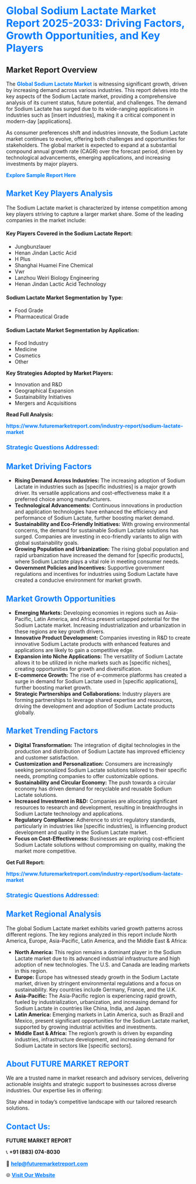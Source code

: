 <h1 style="color: #007BFF;">Global Sodium Lactate Market Report 2025-2033: Driving Factors, Growth Opportunities, and Key Players</h1>

<section id="overview">
<h2>Market Report Overview</h2>
<p>The <a href="https://www.futuremarketreport.com/industry-report/sodium-lactate-market" style="color: #007BFF; text-decoration: none;"><strong>Global Sodium Lactate Market</strong></a> is witnessing significant growth, driven by increasing demand across various industries. This report delves into the key aspects of the Sodium Lactate market, providing a comprehensive analysis of its current status, future potential, and challenges. The demand for Sodium Lactate has surged due to its wide-ranging applications in industries such as [insert industries], making it a critical component in modern-day [applications].</p>
<p>As consumer preferences shift and industries innovate, the Sodium Lactate market continues to evolve, offering both challenges and opportunities for stakeholders. The global market is expected to expand at a substantial compound annual growth rate (CAGR) over the forecast period, driven by technological advancements, emerging applications, and increasing investments by major players.</p>
</section>

<section id="overview">
<p><a href="https://www.futuremarketreport.com/request-sample/reportId=29584" style="color: #007BFF; text-decoration: none;"><strong>Explore Sample Report Here</strong></a></p>
</section>

<section id="key-players">
<h2 style="color: #007BFF;">Market Key Players Analysis</h2>
<p>The Sodium Lactate market is characterized by intense competition among key players striving to capture a larger market share. Some of the leading companies in the market include:</p>
<h4>Key Players Covered in the Sodium Lactate Report:</h4>
<ul><li>Jungbunzlauer</li><li>Henan Jindan Lactic Acid</li><li>H Plus</li><li>Shanghai Huamei Fine Chemical</li><li>Vwr</li><li>Lanzhou Weiri Biology Engineering</li><li>Henan Jindan Lactic Acid Technology</li></ul>
<h4>Sodium Lactate Market Segmentation by Type:</h4>
<ul><li>Food Grade</li><li>Pharmaceutical Grade</li></ul>

<h4>Sodium Lactate Market Segmentation by Application:</h4>
<ul><li>Food Industry</li><li>Medicine</li><li>Cosmetics</li><li>Other</li></ul>
<p><strong>Key Strategies Adopted by Market Players:</strong></p>
<ul>
<li>Innovation and R&D</li>
<li>Geographical Expansion</li>
<li>Sustainability Initiatives</li>
<li>Mergers and Acquisitions</li>
</ul>
</section>

<section>
<p><strong>Read Full Analysis: </strong></p><a href="https://www.futuremarketreport.com/industry-report/sodium-lactate-market" style="color: #007BFF; text-decoration: none;"><strong>https://www.futuremarketreport.com/industry-report/sodium-lactate-market</strong></a>
<h3 style="color: #007BFF;">Strategic Questions Addressed:</h3>
</section>

<section id="driving-factors">
<h2 style="color: #007BFF;">Market Driving Factors</h2>
<ul>
<li><strong>Rising Demand Across Industries:</strong> The increasing adoption of Sodium Lactate in industries such as [specific industries] is a major growth driver. Its versatile applications and cost-effectiveness make it a preferred choice among manufacturers.</li>
<li><strong>Technological Advancements:</strong> Continuous innovations in production and application technologies have enhanced the efficiency and performance of Sodium Lactate, further boosting market demand.</li>
<li><strong>Sustainability and Eco-Friendly Initiatives:</strong> With growing environmental concerns, the demand for sustainable Sodium Lactate solutions has surged. Companies are investing in eco-friendly variants to align with global sustainability goals.</li>
<li><strong>Growing Population and Urbanization:</strong> The rising global population and rapid urbanization have increased the demand for [specific products], where Sodium Lactate plays a vital role in meeting consumer needs.</li>
<li><strong>Government Policies and Incentives:</strong> Supportive government regulations and incentives for industries using Sodium Lactate have created a conducive environment for market growth.</li>
</ul>
</section>

<section id="growth-opportunities">
<h2 style="color: #007BFF;">Market Growth Opportunities</h2>
<ul>
<li><strong>Emerging Markets:</strong> Developing economies in regions such as Asia-Pacific, Latin America, and Africa present untapped potential for the Sodium Lactate market. Increasing industrialization and urbanization in these regions are key growth drivers.</li>
<li><strong>Innovative Product Development:</strong> Companies investing in R&D to create innovative Sodium Lactate products with enhanced features and applications are likely to gain a competitive edge.</li>
<li><strong>Expansion into Niche Applications:</strong> The versatility of Sodium Lactate allows it to be utilized in niche markets such as [specific niches], creating opportunities for growth and diversification.</li>
<li><strong>E-commerce Growth:</strong> The rise of e-commerce platforms has created a surge in demand for Sodium Lactate used in [specific applications], further boosting market growth.</li>
<li><strong>Strategic Partnerships and Collaborations:</strong> Industry players are forming partnerships to leverage shared expertise and resources, driving the development and adoption of Sodium Lactate products globally.</li>
</ul>
</section>

<section id="trending-factors">
<h2 style="color: #007BFF;">Market Trending Factors</h2>
<ul>
<li><strong>Digital Transformation:</strong> The integration of digital technologies in the production and distribution of Sodium Lactate has improved efficiency and customer satisfaction.</li>
<li><strong>Customization and Personalization:</strong> Consumers are increasingly seeking personalized Sodium Lactate solutions tailored to their specific needs, prompting companies to offer customizable options.</li>
<li><strong>Sustainability and Circular Economy:</strong> The push towards a circular economy has driven demand for recyclable and reusable Sodium Lactate solutions.</li>
<li><strong>Increased Investment in R&D:</strong> Companies are allocating significant resources to research and development, resulting in breakthroughs in Sodium Lactate technology and applications.</li>
<li><strong>Regulatory Compliance:</strong> Adherence to strict regulatory standards, particularly in industries like [specific industries], is influencing product development and quality in the Sodium Lactate market.</li>
<li><strong>Focus on Cost-Effectiveness:</strong> Businesses are exploring cost-efficient Sodium Lactate solutions without compromising on quality, making the market more competitive.</li>
</ul>
</section>

<section>
<p><strong>Get Full Report: </strong></p><a href="https://www.futuremarketreport.com/industry-report/sodium-lactate-market" style="color: #007BFF; text-decoration: none;"><strong>https://www.futuremarketreport.com/industry-report/sodium-lactate-market</strong></a>
<h3 style="color: #007BFF;">Strategic Questions Addressed:</h3>
</section>


<section id="regional-analysis">
<h2 style="color: #007BFF;">Market Regional Analysis</h2>
<p>The global Sodium Lactate market exhibits varied growth patterns across different regions. The key regions analyzed in this report include North America, Europe, Asia-Pacific, Latin America, and the Middle East & Africa:</p>
<ul>
<li><strong>North America:</strong> This region remains a dominant player in the Sodium Lactate market due to its advanced industrial infrastructure and high adoption of new technologies. The U.S. and Canada are leading markets in this region.</li>
<li><strong>Europe:</strong> Europe has witnessed steady growth in the Sodium Lactate market, driven by stringent environmental regulations and a focus on sustainability. Key countries include Germany, France, and the U.K.</li>
<li><strong>Asia-Pacific:</strong> The Asia-Pacific region is experiencing rapid growth, fueled by industrialization, urbanization, and increasing demand for Sodium Lactate in countries like China, India, and Japan.</li>
<li><strong>Latin America:</strong> Emerging markets in Latin America, such as Brazil and Mexico, present significant opportunities for the Sodium Lactate market, supported by growing industrial activities and investments.</li>
<li><strong>Middle East & Africa:</strong> The region’s growth is driven by expanding industries, infrastructure development, and increasing demand for Sodium Lactate in sectors like [specific sectors].</li>
</ul>
</section>

<footer>
<h2 style="color: #007BFF;">About FUTURE MARKET REPORT</h2>
<p>We are a trusted name in market research and advisory services, delivering actionable insights and strategic support to businesses across diverse industries. Our expertise lies in offering:</p>

<p>Stay ahead in today’s competitive landscape with our tailored research solutions.</p>

<h2 style="color: #007BFF;">Contact Us:</h2>
<p><strong>FUTURE MARKET REPORT</strong></p>
<p>📞 <strong>+91 (883) 074-8030</strong></p>
<p>📧 <strong><a href="mailto:help@futuremarketreport.com" style="color: #007BFF;">help@futuremarketreport.com</a></strong></p>
<p>🌐 <strong><a href="https://www.futuremarketreport.com/" style="color: #007BFF;">Visit Our Website</a></strong></p>
</footer>